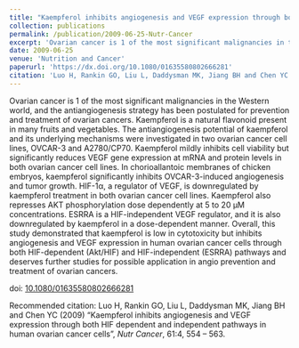 ```yaml
---
title: "Kaempferol inhibits angiogenesis and VEGF expression through both HIF dependent and independent pathways in human ovarian cancer cells"
collection: publications
permalink: /publication/2009-06-25-Nutr-Cancer
excerpt: 'Ovarian cancer is 1 of the most significant malignancies in the Western world, and the antiangiogenesis strategy has been postulated for prevention and treatment of ovarian cancers. Kaempferol is a natural flavonoid present in many fruits and vegetables. The antiangiogenesis potential of kaempferol and its underlying mechanisms were investigated in two ovarian cancer cell lines, OVCAR-3 and A2780/CP70. Kaempferol mildly inhibits cell viability but significantly reduces VEGF gene expression at mRNA and protein levels in both ovarian cancer cell lines. In chorioallantoic membranes of chicken embryos, kaempferol significantly inhibits OVCAR-3-induced angiogenesis and tumor growth. HIF-1α, a regulator of VEGF, is downregulated by kaempferol treatment in both ovarian cancer cell lines. Kaempferol also represses AKT phosphorylation dose dependently at 5 to 20 μM concentrations. ESRRA is a HIF-independent VEGF regulator, and it is also downregulated by kaempferol in a dose-dependent manner. Overall, this study demonstrated that kaempferol is low in cytotoxicity but inhibits angiogenesis and VEGF expression in human ovarian cancer cells through both HIF-dependent (Akt/HIF) and HIF-independent (ESRRA) pathways and deserves further studies for possible application in angio prevention and treatment of ovarian cancers.'
date: 2009-06-25
venue: 'Nutrition and Cancer'
paperurl: 'https://dx.doi.org/10.1080/01635580802666281'
citation: 'Luo H, Rankin GO, Liu L, Daddysman MK, Jiang BH and Chen YC (2009) “Kaempferol inhibits angiogenesis and VEGF expression through both HIF dependent and independent pathways in human ovarian cancer cells”, <i>Nutr Cancer</i>, 61:4, 554 – 563.'
---
```

Ovarian cancer is 1 of the most significant malignancies in the Western world, and the antiangiogenesis strategy has been postulated for prevention and treatment of ovarian cancers. Kaempferol is a natural flavonoid present in many fruits and vegetables. The antiangiogenesis potential of kaempferol and its underlying mechanisms were investigated in two ovarian cancer cell lines, OVCAR-3 and A2780/CP70. Kaempferol mildly inhibits cell viability but significantly reduces VEGF gene expression at mRNA and protein levels in both ovarian cancer cell lines. In chorioallantoic membranes of chicken embryos, kaempferol significantly inhibits OVCAR-3-induced angiogenesis and tumor growth. HIF-1α, a regulator of VEGF, is downregulated by kaempferol treatment in both ovarian cancer cell lines. Kaempferol also represses AKT phosphorylation dose dependently at 5 to 20 μM concentrations. ESRRA is a HIF-independent VEGF regulator, and it is also downregulated by kaempferol in a dose-dependent manner. Overall, this study demonstrated that kaempferol is low in cytotoxicity but inhibits angiogenesis and VEGF expression in human ovarian cancer cells through both HIF-dependent (Akt/HIF) and HIF-independent (ESRRA) pathways and deserves further studies for possible application in angio prevention and treatment of ovarian cancers.

doi: [10.1080/01635580802666281](https://dx.doi.org/10.1080/01635580802666281)

Recommended citation: Luo H, Rankin GO, Liu L, Daddysman MK, Jiang BH and Chen YC (2009) “Kaempferol inhibits angiogenesis and VEGF expression through both HIF dependent and independent pathways in human ovarian cancer cells”, <i>Nutr Cancer</i>, 61:4, 554 – 563.